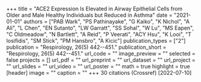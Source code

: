 +++
title = "ACE2 Expression Is Elevated in Airway Epithelial Cells from Older and Male Healthy Individuals but Reduced in Asthma"
date = "2021-01-01"
authors = ["PAB Wark", "PS Pathinayake", "G Kaiko", "K Nichol", "A Ali", "L Chen", "EN Sutanto", "LW Garratt", "SS Sohal", "W Lu", "MS Eapen", "C Oldmeadow", "N Bartlett", "A Reid", "P Veerati", "ACY Hsu", "K Looi", "T Iosifidis", "SM Stick", "PM Hansbro", "A Kicic"]
publication_types = ["2"]
publication = "Respirology, 26(5) 442--451."
publication_short = "Respirology, 26(5) 442--451."
url_code = ""
image_preview = ""
selected = false
projects = []
url_pdf = ""
url_preprint = ""
url_dataset = ""
url_project = ""
url_slides = ""
url_video = ""
url_poster = ""
math = true
highlight = true
[header]
image = ""
caption = ""
+++
30 citations (Crossref) [2022-07-10]
